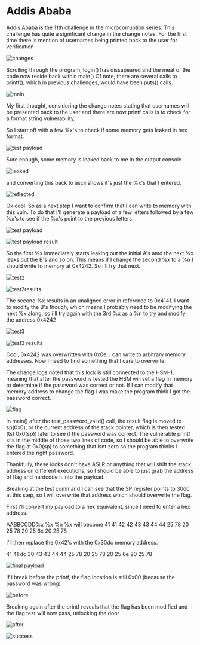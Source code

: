 # Addis Ababa 

Addis Ababa is the 11th challenge in the microcorruption series.
This challenge has quite a significant change in the change notes.
For the first time there is mention of usernames being printed back to the user for verification

![changes](Images/adab/changes.png)

Scrolling through the program, login() has dissapeared and the meat of the code now reside back within main()
Of note, there are several calls to printf(), which in previous challenges, would have been puts() calls.

![main](Images/adab/main.png)

My first thought, considering the change notes stating that usernames will be presented back to the user and there are now printf calls is to check for a format string vulnerability.

So I start off with a few %x's to check if some memory gets leaked in hex format.

![test payload](Images/adab/test.png)

Sure enough, some memory is leaked back to me in the output console.
 
 ![leaked](Images/adab/leak.png)

 and converting this back to ascii shows it's just the %x's that I entered.

 ![reflected](Images/adab/reflected.png)

 Ok cool. So as a next step I want to confirm that I can write to memory with this vuln.
 To do that i'll generate a payload of a few letters followed by a few %x's to see if the %x's point to the previous letters.

 ![test payload](Images/adab/testpayload.png)

 ![test payload result](Images/adab/testpayloadresult.png)

 So the first %x immediately starts leaking out the initial A's amd the next %x leaks out the B's and so on.
 This means if I change the second %x to a %n I should write to memory at 0x4242.
 So i'll try that next.

 ![test2](Images/adab/test2.png)

 ![test2results](Images/adab/test2results.png)

 The second %x results in an unaligned error in reference to 0x4141.
 I want to modify the B's though, which means I probably need to be modifying the next %x along, so i'll try again with the 3rd %x as a %n to try and modify the address 0x4242

 ![test3](Images/adab/test3.png)

 ![test3 results](Images/adab/test3results.png)

 Cool, 0x4242 was overwritten with 0x0e. I can write to arbitrary memory addresses.
 Now I need to find something that I care to overwrite.

 The change logs noted that this lock is still connected to the HSM-1, meaning that after the password is tested the HSM will set a flag in memory to determine if the password was correct or not.
 If I can modify that memory address to change the flag I was make the program think I got the password correct.

 ![flag](Images/adab/flag.png)

 In main() after the test_password_valid() call, the result flag is moved to sp(0x0), or the current address of the stack pointer, which is then tested (tst 0x0(sp)) later to see if the password was correct.
 The vulnerable printf sits in the middle of those two lines of code, so I should be able to overwrite the flag at 0x0(sp) to something that isnt zero so the program thinks I entered the right password.

 Thankfully, these locks don't have ASLR or anything that will shift the stack address on different executions, so I should be able to just grab the address of flag and hardcode it into the payload.

 Breaking at the test command I can see that the SP register points to 30dc at this step, so I will overwrite that address which should overwrite the flag.

First i'll convert my payload to a hex equivalent, since I need to enter a hex address.

AABBCCDD%x %x %n %x
will become
41 41 42 42 43 43 44 44 25 78 20 25 78 20 25 6e 20 25 78

I'll then replace the 0x42's with the 0x30dc memory address.

41 41 dc 30 43 43 44 44 25 78 20 25 78 20 25 6e 20 25 78

![final payload](Images/adab/finalpayload.png)

If i break before the printf, the flag location is still 0x00 (because the password was wrong)

![before](Images/adab/before.png)

Breaking again after the printf reveals that the flag has been modified and the flag test will now pass, unlocking the door

![after](Images/adab/after.png)

![success](Images/adab/success.png)